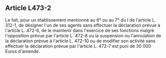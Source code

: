 ## Article L473-2

Le fait, pour un établissement mentionné au 6° ou au 7° du I de l'article L. 312-1, de désigner l'un de
ses agents sans effectuer la déclaration prévue à l'article L. 472-6, de le maintenir dans l'exercice de ses
fonctions malgré l'opposition prévue par l'article L. 472-8 ou la suspension ou l'annulation de la déclaration
prévue à l'article L. 472-10 ou de modifier son activité sans effectuer la déclaration prévue par l'article L.
472-7 est puni de 30 000 Euros d'amende.

